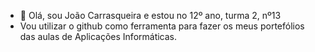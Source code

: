 - 👋 Olá, sou João Carrasqueira e estou no 12º ano, turma 2, nº13
- Vou utilizar o github como ferramenta para fazer os meus portefólios das aulas de Aplicações Informáticas.


<!---
Joao-Carrasqueira/Joao-Carrasqueira is a ✨ special ✨ repository because its `README.md` (this file) appears on your GitHub profile.
You can click the Preview link to take a look at your changes.
--->
